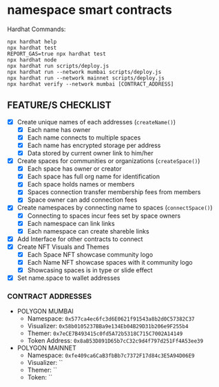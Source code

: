 # namespace smart contracts

Hardhat Commands:

```shell
npx hardhat help
npx hardhat test
REPORT_GAS=true npx hardhat test
npx hardhat node
npx hardhat run scripts/deploy.js
npx hardhat run --network mumbai scripts/deploy.js
npx hardhat run --network mainnet scripts/deploy.js
npx hardhat verify --network mumbai [CONTRACT_ADDRESS]
```

## FEATURE/S CHECKLIST

- [x] Create unique names of each addresses (`createName()`)
  - [x] Each name has owner
  - [x] Each name connects to multiple spaces
  - [x] Each name has encrypted storage per address
  - [x] Data stored by current owner link to him/her
- [x] Create spaces for communities or organizations (`createSpace()`)
  - [x] Each space has owner or creator
  - [x] Each space has full org name for identification
  - [x] Each space holds names or members
  - [x] Spaces connection transfer membership fees from members
  - [x] Space owner can add connection fees
- [x] Create namespaces by connecting name to spaces (`connectSpace()`)
  - [x] Connecting to spaces incur fees set by space owners
  - [x] Each namespace can link links
  - [x] Each namespace can create shareble links
- [x] Add Interface for other contracts to connect
- [x] Create NFT Visuals and Themes
  - [x] Each Space NFT showcase community logo
  - [x] Each Name NFT showcase spaces with it community logo
  - [x] Showcasing spaces is in type or slide effect
- [x] Set name.space to wallet addresses

### CONTRACT ADDRESSES

- POLYGON MUMBAI
  - Namespace: `0x577ca4ec6fc3d6E0621f91543a8b2d0C57382C37`
  - Visualizer: `0x58b0105237BBa9e134Eb04B29D31b206e9F255b4`
  - Themer: `0x7eCE7B493415c0fd5A72b5318C715C7002A14149`
  - Token Address: `0x8aB53D891D65b7cC32c9d4f797d251Ff4A53ee39`
- POLYGON MAINNET
  - Namespace: `0xfe409ca6CaB3fbBb7c7372F17d84c3E5A94D06E9`
  - Visualizer: ``
  - Themer: ``
  - Token: ``
